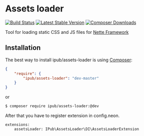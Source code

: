 # Assets loader

[![Build Status](https://img.shields.io/travis/iPublikuj/assets-loader.svg?style=flat-square)](https://travis-ci.org/iPublikuj/assets-loader)
[![Latest Stable Version](https://img.shields.io/packagist/v/ipub/assets-loader.svg?style=flat-square)](https://packagist.org/packages/ipub/assets-loader)
[![Composer Downloads](https://img.shields.io/packagist/dt/ipub/assets-loader.svg?style=flat-square)](https://packagist.org/packages/ipub/assets-loader)

Tool for loading static CSS and JS files for [Nette Framework](http://nette.org/)

## Installation

The best way to install ipub/assets-loader is using  [Composer](http://getcomposer.org/):

```json
{
	"require": {
		"ipub/assets-loader": "dev-master"
	}
}
```

or

```sh
$ composer require ipub/assets-loader:@dev
```

After that you have to register extension in config.neon.

```neon
extensions:
	assetsLoader: IPub\AssetsLoader\DI\AssetsLoaderExtension
```